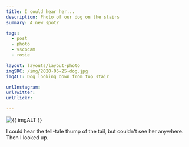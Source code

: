 ```yaml
---
title: I could hear her...
description: Photo of our dog on the stairs
summary: A new spot?

tags:
  - post
  - photo
  - vscocam
  - rosie

layout: layouts/layout-photo
imgSRC: /img/2020-05-25-dog.jpg
imgALT: Dog looking down from top stair

urlInstagram:
urlTwitter:
urlFlickr:

---
```

<p><img class="u-photo img-polaroid" src="{{ imgSRC }}" alt="{{ imgALT }}"></p>

I could hear the tell-tale thump of the tail, but couldn't see her anywhere. Then I looked up.
